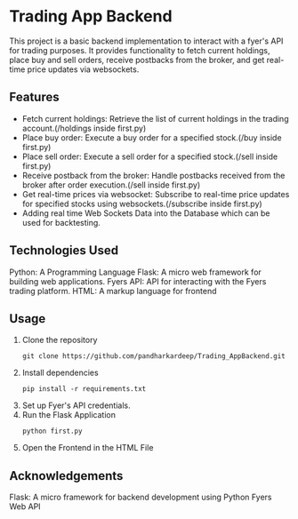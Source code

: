 # Trading App Backend
This project is a basic backend implementation to interact with a fyer's API for trading purposes. It provides functionality to fetch current holdings, place buy and sell orders, receive postbacks from the broker, and get real-time price updates via websockets.

## Features
* Fetch current holdings: Retrieve the list of current holdings in the trading account.(/holdings inside first.py)
* Place buy order: Execute a buy order for a specified stock.(/buy inside first.py)
* Place sell order: Execute a sell order for a specified stock.(/sell inside first.py)
* Receive postback from the broker: Handle postbacks received from the broker after order execution.(/sell inside first.py)
* Get real-time prices via websocket: Subscribe to real-time price updates for specified stocks using websockets.(/subscribe inside first.py)
* Adding real time Web Sockets Data into the Database which can be used for backtesting.

## Technologies Used
Python: A Programming Language
Flask: A micro web framework for building web applications.
Fyers API: API for interacting with the Fyers trading platform.
HTML: A markup language for frontend

## Usage

1. Clone the repository
   ```
   git clone https://github.com/pandharkardeep/Trading_AppBackend.git
   ```
2. Install dependencies
   ```
   pip install -r requirements.txt
   ```
3. Set up Fyer's API credentials.
4. Run the Flask Application
   ```
   python first.py
   ```
5. Open the Frontend in the HTML File

## Acknowledgements
Flask: A micro framework for backend development using Python
Fyers Web API
